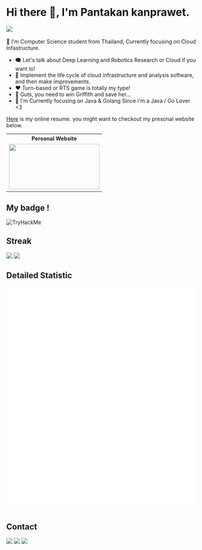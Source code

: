 # Hi there :wave:, I'm Pantakan kanprawet.
![](https://komarev.com/ghpvc/?username=Touutae-lab&style=for-the-badge&color=orange)

:whale: I'm Computer Science student from Thailand, Currently focusing on Cloud Infastructure.

- :left_speech_bubble: Let's talk about Deep Learning and Robotics Research or Cloud if you want to!
- :love_letter: Implement the life cycle of cloud infrastructure and analysis software, and then make improvements.
- :heart: Turn-based or RTS game is totally my type!
- :bow: Guts, you need to win Griffith and save her...
- :seedling: I'm Currently focusing on Java & Golang Since i'm a Java / Go Lover <3

[Here](https://touutae-lab.github.io/Touutae-lab/) is my online resume.
you might want to checkout my presonal website below.
<br/>

<table>
    <tr>
        <th>Personal Website</th>
    </tr>
    <tr>
        <td>
            <a href="https://www.pantakan.com"><img src="https://www.vectorlogo.zone/logos/github/github-ar21.svg" width="240" height="120"/></a>
        </td>
    </tr>
</table>


## My badge !
<img src="https://tryhackme-badges.s3.amazonaws.com/touutae.png" alt="TryHackMe">

## Streak
<picture>
  <source media="(prefers-color-scheme: dark)" srcset="https://streak-stats.demolab.com?user=touutae-lab&theme=highcontrast">
  <source media="(prefers-color-scheme: light)" srcset="https://streak-stats.demolab.com?user=touutae-lab&theme=default">
  <img src="https://github-readme-stats.vercel.app/api?username=touutae-lab&show_icons=true">
</picture>

<picture>
<source 
  srcset="https://github-readme-stats-touutae-touutae-lab.vercel.app/api?username=touutae-lab&show_icons=true&theme=vision-friendly-dark"
  media="(prefers-color-scheme: dark)"
/>
<source
  srcset="https://github-readme-stats-touutae-touutae-lab.vercel.app/api?username=touutae-lab&show_icons=true"
  media="(prefers-color-scheme: light), (prefers-color-scheme: no-preference)"
/>
<img src="https://github-readme-stats-touutae-touutae-lab.vercel.app/api?username=touutae-lab&show_icons=true" />
</picture>

## Detailed Statistic
<picture>
<source 
  srcset="https://github.com/Touutae-lab/github-stat/blob/master/generated/overview.svg#gh-dark-mode-only"
  media="(prefers-color-scheme: dark)"
/>
<source
  srcset="https://github.com/Touutae-lab/github-stat/blob/master/generated/overview.svg#gh-white-mode-only"
  media="(prefers-color-scheme: light), (prefers-color-scheme: no-preference)"
/>
<img src="https://github.com/Touutae-lab/github-stat/blob/master/generated/overview.svg" />
</picture>

<picture>
<source 
  srcset="https://github.com/Touutae-lab/github-stat/blob/master/generated/languages.svg#gh-dark-mode-only"
  media="(prefers-color-scheme: dark)"
/>
<source
  srcset="https://github.com/Touutae-lab/github-stat/blob/master/generated/languages.svg#gh-white-mode-only"
  media="(prefers-color-scheme: light), (prefers-color-scheme: no-preference)"
/>
<img src="https://github.com/Touutae-lab/github-stat/blob/master/generated/overview.svg" />
</picture>

## Contact
<a href="https://twitter.com/iamtouutae/" target="_blank"><img src="https://www.vectorlogo.zone/logos/twitter/twitter-ar21.svg"/></a>
<a href="https://www.linkedin.com/in/pantakan-kanprawet-66239720b/"  target="_blank"><img src="https://www.vectorlogo.zone/logos/linkedin/linkedin-ar21.svg"/></a>
<a href="mailto:pantakan.totae@gmail.com" target="_blank"><img src="https://www.vectorlogo.zone/logos/gmail/gmail-ar21.svg"/></a>
